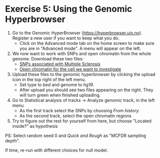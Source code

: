 # Exercise 5: Using the Genomic Hyperbrowser

1. Go to the Genomic HyperBrowser (https://hyperbrowser.uio.no). Register a new user if you want to keep what you do.
    * Click on the Advanced mode tab on the home screen to make sure you are in "Advanced mode". A menu will appear on the left.
2. We now want to work with SNPs and open chromatin from the whole genome. Download these two files:
    * [SNPs associated with Multiple Sclerosis](https://raw.githubusercontent.com/uio-bmi/statistical_genomics_exercises/master/ms_associated_snps.bed)
    * [Open chromatin for the cell we want to investigate](https://raw.githubusercontent.com/uio-bmi/statistical_genomics_exercises/master/open_chromatin_th1.bed)
3. Upload these files to the genomic hyperbrowser by clicking the upload icon in the top right of the left menu.
    * Set type to *bed* and genome to *hg19*.
    * After upload you should see two files appearing on the right. They will turn green when finished uploading.
4. Go to Statistical analysis of tracks -> Analyze genomic track, in the left menu 
    * As the first track select the SNPs by choosing *From history*.
    * As the second track, select the open chromatin regions
5. Try to figure out the rest for yourself from here, but choose "Located inside?" as hypothesis

PS: Select random seed 0 and *Quick and Rough* as "MCFDR sampling depth".

If time, re-run with different choices for null model.
